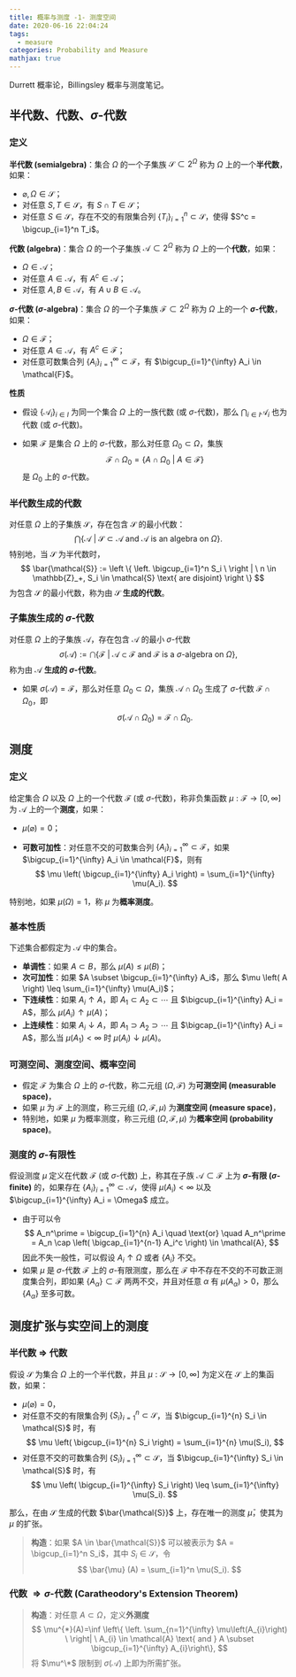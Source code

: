 ```yaml
---
title: 概率与测度 -1- 测度空间
date: 2020-06-16 22:04:24
tags: 
  - measure
categories: Probability and Measure
mathjax: true
---
```


Durrett 概率论，Billingsley 概率与测度笔记。

<!--more-->

## 半代数、代数、$\sigma$-代数

### 定义

**半代数 (semialgebra)**：集合 $\Omega$ 的一个子集族 $\mathcal{S} \subset 2^{\Omega}$ 称为 $\Omega$ 上的一个**半代数**，如果：

+ $\varnothing, \Omega \in \mathcal{S}$；
+ 对任意 $S, T \in \mathcal{S}$，有 $S \cap T \in \mathcal{S}$；
+ 对任意 $S \in \mathcal{S}$，存在不交的有限集合列 $\{T_i\}_{i=1}^{n} \subset \mathcal{S}$，使得 $S^c = \bigcup_{i=1}^n T_i$。

**代数 (algebra)**：集合 $\Omega$ 的一个子集族 $\mathcal{A} \subset 2^{\Omega}$ 称为 $\Omega$ 上的一个**代数**，如果：

+ $\Omega \in \mathcal{A}$；
+ 对任意 $A \in \mathcal{A}$，有 $A^c \in \mathcal{A}$；
+ 对任意 $A, B \in \mathcal{A}$，有 $A \cup B \in \mathcal{A}$。

**$\sigma$-代数 ($\sigma$-algebra)**：集合 $\Omega$ 的一个子集族 $\mathcal{F} \subset 2^{\Omega}$ 称为 $\Omega$ 上的一个 **$\sigma$-代数**，如果：

+ $\Omega \in \mathcal{F}$；
+ 对任意 $A \in \mathcal{A}$，有 $A^c \in \mathcal{F}$；
+ 对任意可数集合列 $\{A_i\}_{i=1}^{\infty} \subset \mathcal{F}$，有 $\bigcup_{i=1}^{\infty} A_i \in \mathcal{F}$。

**性质**

+ 假设 $\{\mathcal{A}_i\}_{i \in I}$ 为同一个集合 $\Omega$ 上的一族代数 (或 $\sigma$-代数)，那么 $\bigcap_{i \in I} \mathcal{A}_i$ 也为代数 (或 $\sigma$-代数)。

+ 如果 $\mathcal{F}$ 是集合 $\Omega$ 上的 $\sigma$-代数，那么对任意 $\Omega_0 \subset \Omega$，集族
  $$
  \mathcal{F} \cap \Omega_0 = \left \{ A \cap \Omega_0 \ | \ A \in \mathcal{F} \right \}
  $$
  是 $\Omega_0$ 上的 $\sigma$-代数。

### 半代数生成的代数

对任意 $\Omega$ 上的子集族 $\mathcal{S}$，存在包含 $\mathcal{S}$ 的最小代数：
$$
\bigcap \left \{ \mathcal{A} \ | \ \mathcal{S} \subset \mathcal{A} \text{ and } \mathcal{A} \text{ is an algebra on } \Omega \right \}.
$$
特别地，当 $\mathcal{S}$ 为半代数时，
$$
\bar{\mathcal{S}} := \left \{ \left. \bigcup_{i=1}^n S_i \ \right | \ n \in \mathbb{Z}_+, S_i \in \mathcal{S} \text{ are disjoint} \right \}
$$
为包含 $\mathcal{S}$ 的最小代数，称为由 $\mathcal{S}$ **生成的代数**。

### 子集族生成的 $\sigma$-代数

对任意 $\Omega$ 上的子集族 $\mathcal{A}$，存在包含 $\mathcal{A}$ 的最小 $\sigma$-代数
$$
\sigma(\mathcal{A}) := \bigcap \left \{ \mathcal{F} \ | \ \mathcal{A} \subset \mathcal{F} \text{ and } \mathcal{F} \text{ is a } \sigma \text{-algebra on } \Omega \right \},
$$
称为由 $\mathcal{A}$ **生成的 $\sigma$-代数**。

+ 如果 $\sigma(\mathcal{A}) = \mathcal{F}$，那么对任意 $\Omega_0 \subset \Omega$，集族 $\mathcal{A} \cap \Omega_0$ 生成了 $\sigma$-代数 $\mathcal{F} \cap \Omega_0$，即
  $$
  \sigma(\mathcal{A} \cap \Omega_0) = \mathcal{F} \cap \Omega_0.
  $$

## 测度

### 定义

给定集合 $\Omega$ 以及 $\Omega$ 上的一个代数 $\mathcal{F}$ (或 $\sigma$-代数)，称非负集函数 $\mu: \mathcal{F} \to [0, \infty]$ 为 $\mathcal{A}$ 上的一个**测度**，如果：

+ $\mu(\varnothing) = 0$；

+ **可数可加性**：对任意不交的可数集合列 $\{A_i\}_{i=1}^{\infty} \subset \mathcal{F}$，如果 $\bigcup_{i=1}^{\infty} A_i \in \mathcal{F}$，则有
  $$
  \mu \left( \bigcup_{i=1}^{\infty} A_i \right) = \sum_{i=1}^{\infty} \mu(A_i).
  $$

特别地，如果 $\mu(\Omega) = 1$，称 $\mu$ 为**概率测度**。

### 基本性质

下述集合都假定为 $\mathcal{A}$ 中的集合。

+ **单调性**：如果 $A \subset B$，那么 $\mu(A) \leq \mu(B)$；
+ **次可加性**：如果 $A \subset \bigcup_{i=1}^{\infty} A_i$，那么 $\mu \left( A \right) \leq \sum_{i=1}^{\infty} \mu(A_i)$；
+ **下连续性**：如果 $A_i \uparrow A$，即 $A_1 \subset A_2 \subset \cdots$ 且 $\bigcup_{i=1}^{\infty} A_i = A$，那么 $\mu(A_i) \uparrow \mu(A)$；
+ **上连续性**：如果 $A_i \downarrow A$，即 $A_1 \supset A_2 \supset \cdots$ 且 $\bigcap_{i=1}^{\infty} A_i = A$，那么当 $\mu(A_1) < \infty$ 时 $\mu(A_i) \downarrow \mu(A)$。

### 可测空间、测度空间、概率空间

+ 假定 $\mathcal{F}$ 为集合 $\Omega$ 上的 $\sigma$-代数，称二元组 $(\Omega, \mathcal{F})$ 为**可测空间 (measurable space)**，
+ 如果 $\mu$ 为 $\mathcal{F}$ 上的测度，称三元组 $(\Omega, \mathcal{F}, \mu)$ 为**测度空间 (measure space)**，
+ 特别地，如果 $\mu$ 为概率测度，称三元组 $(\Omega, \mathcal{F}, \mu)$ 为**概率空间 (probability space)**。

### 测度的 $\sigma$-有限性

假设测度 $\mu$ 定义在代数 $\mathcal{F}$ (或 $\sigma$-代数) 上，称其在子族 $\mathcal{A} \subset \mathcal{F}$ 上为 **$\sigma$-有限 ($\sigma$-finite)** 的，如果存在 $\{A_i\}_{i=1}^{\infty} \subset \mathcal{A}$，使得 $\mu(A_i) < \infty$ 以及 $\bigcup_{i=1}^{\infty} A_i = \Omega$ 成立。

+ 由于可以令
  $$
  A_n^\prime = \bigcup_{i=1}^{n} A_i \quad \text{or} \quad A_n^\prime = A_n \cap \left( \bigcap_{i=1}^{n-1} A_i^c \right) \in \mathcal{A},
  $$
  因此不失一般性，可以假设 $A_i \uparrow \Omega$ 或者 $\{A_i\}$ 不交。
+ 如果 $\mu$ 是 $\sigma$-代数 $\mathcal{F}$ 上的 $\sigma$-有限测度，那么在 $\mathcal{F}$ 中不存在不交的不可数正测度集合列，即如果 $\{A_\alpha \} \subset \mathcal{F}$ 两两不交，并且对任意 $\alpha$ 有 $\mu(A_\alpha) > 0$，那么 $\{A_\alpha \}$ 至多可数。

## 测度扩张与实空间上的测度

### 半代数 $\Rightarrow$ 代数

假设 $\mathcal{S}$ 为集合 $\Omega$ 上的一个半代数，并且 $\mu: \mathcal{S} \to [0, \infty]$ 为定义在 $\mathcal{S}$ 上的集函数，如果：

+ $\mu(\varnothing) = 0$，
+ 对任意不交的有限集合列 $\{S_i\}_{i=1}^{n} \subset \mathcal{S}$，当 $\bigcup_{i=1}^{n} S_i \in \mathcal{S}$ 时，有
  $$
  \mu \left( \bigcup_{i=1}^{n} S_i \right) = \sum_{i=1}^{n} \mu(S_i),
  $$
+ 对任意不交的可数集合列 $\{S_i\}_{i=1}^{\infty} \subset \mathcal{S}$，当 $\bigcup_{i=1}^{\infty} S_i \in \mathcal{S}$ 时，有
  $$
  \mu \left( \bigcup_{i=1}^{\infty} S_i \right) \leq \sum_{i=1}^{\infty} \mu(S_i).
  $$

那么，在由 $\mathcal{S}$ 生成的代数 $\bar{\mathcal{S}}$ 上，存在唯一的测度 $\bar{\mu}$，使其为 $\mu$ 的扩张。

> **构造**：如果 $A \in \bar{\mathcal{S}}$ 可以被表示为 $A = \bigcup_{i=1}^n S_i$，其中 $S_i \in \mathcal{S}$，令
> $$
> \bar{\mu} (A) = \sum_{i=1}^n \mu(S_i).
> $$

### 代数 $\Rightarrow \sigma$-代数 (Caratheodory's Extension Theorem)

> **构造**：对任意 $A \subset \Omega$，定义**外测度**
> $$
> \mu^{*}(A)=\inf \left\{ \left. \sum_{n=1}^{\infty} \mu\left(A_{i}\right) \ \right| \ A_{i} \in \mathcal{A} \text{ and } A \subset \bigcup_{i=1}^{\infty} A_{i}\right\},
> $$
> 将 $\mu^\*$ 限制到 $\sigma({\mathcal{A}})$ 上即为所需扩张。

